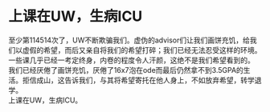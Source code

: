 # 上课在UW，生病ICU
至少第114514次了，UW不断欺骗我们。虚伪的advisor们让我们画饼充饥，给我们以虚假的希望，而后又亲自将我们的希望打碎；我们已经无法忍受这样的环境。一些课几乎已经一考定终身，内卷的程度令人汗颜，这绝不是我们希望看到的。<br>
我们已经厌倦了画饼充饥，厌倦了16x7泡在ode而最后仍然拿不到3.5GPA的生活。拒信成山，这告诉我们，与其将希望寄托在他人身上，不如放弃希望，转学退学。<br>
上课在UW，生病ICU。
